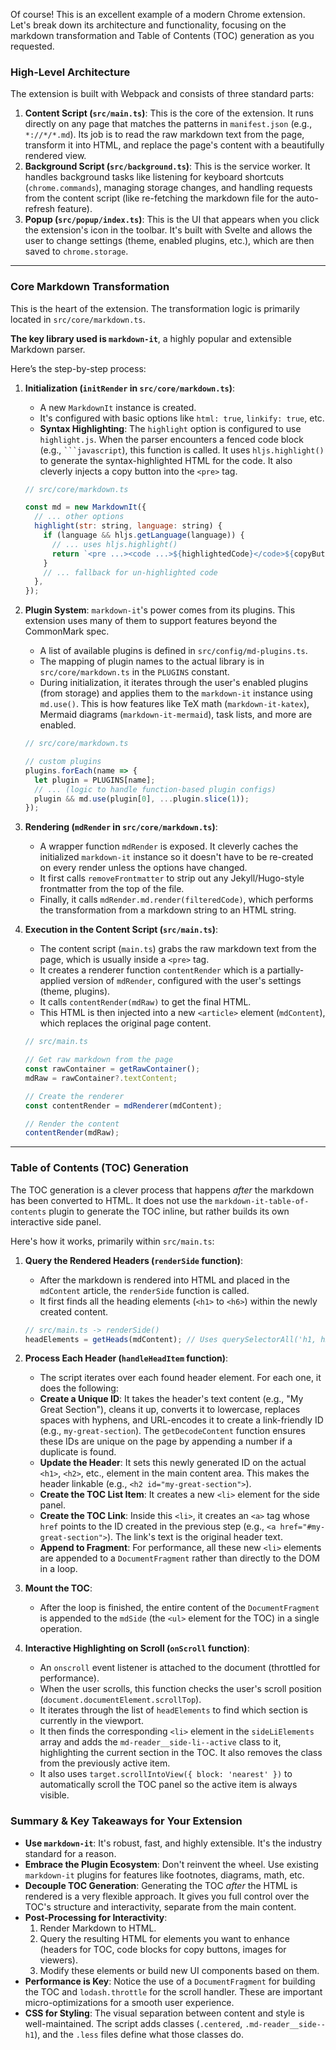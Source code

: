 Of course! This is an excellent example of a modern Chrome extension. Let's break down its architecture and functionality, focusing on the markdown transformation and Table of Contents (TOC) generation as you requested.

### High-Level Architecture

The extension is built with Webpack and consists of three standard parts:

1.  **Content Script (`src/main.ts`)**: This is the core of the extension. It runs directly on any page that matches the patterns in `manifest.json` (e.g., `*://*/*.md`). Its job is to read the raw markdown text from the page, transform it into HTML, and replace the page's content with a beautifully rendered view.
2.  **Background Script (`src/background.ts`)**: This is the service worker. It handles background tasks like listening for keyboard shortcuts (`chrome.commands`), managing storage changes, and handling requests from the content script (like re-fetching the markdown file for the auto-refresh feature).
3.  **Popup (`src/popup/index.ts`)**: This is the UI that appears when you click the extension's icon in the toolbar. It's built with Svelte and allows the user to change settings (theme, enabled plugins, etc.), which are then saved to `chrome.storage`.

---

### Core Markdown Transformation

This is the heart of the extension. The transformation logic is primarily located in `src/core/markdown.ts`.

**The key library used is `markdown-it`**, a highly popular and extensible Markdown parser.

Here’s the step-by-step process:

1.  **Initialization (`initRender` in `src/core/markdown.ts`)**:
    *   A new `MarkdownIt` instance is created.
    *   It's configured with basic options like `html: true`, `linkify: true`, etc.
    *   **Syntax Highlighting**: The `highlight` option is configured to use `highlight.js`. When the parser encounters a fenced code block (e.g., ` ```javascript `), this function is called. It uses `hljs.highlight()` to generate the syntax-highlighted HTML for the code. It also cleverly injects a copy button into the `<pre>` tag.

    ```javascript
    // src/core/markdown.ts

    const md = new MarkdownIt({
      // ... other options
      highlight(str: string, language: string) {
        if (language && hljs.getLanguage(language)) {
          // ... uses hljs.highlight()
          return `<pre ...><code ...>${highlightedCode}</code>${copyButtonHTML}</pre>`
        }
        // ... fallback for un-highlighted code
      },
    });
    ```

2.  **Plugin System**: `markdown-it`'s power comes from its plugins. This extension uses many of them to support features beyond the CommonMark spec.
    *   A list of available plugins is defined in `src/config/md-plugins.ts`.
    *   The mapping of plugin names to the actual library is in `src/core/markdown.ts` in the `PLUGINS` constant.
    *   During initialization, it iterates through the user's enabled plugins (from storage) and applies them to the `markdown-it` instance using `md.use()`. This is how features like TeX math (`markdown-it-katex`), Mermaid diagrams (`markdown-it-mermaid`), task lists, and more are enabled.

    ```javascript
    // src/core/markdown.ts
    
    // custom plugins
    plugins.forEach(name => {
      let plugin = PLUGINS[name];
      // ... (logic to handle function-based plugin configs)
      plugin && md.use(plugin[0], ...plugin.slice(1));
    });
    ```

3.  **Rendering (`mdRender` in `src/core/markdown.ts`)**:
    *   A wrapper function `mdRender` is exposed. It cleverly caches the initialized `markdown-it` instance so it doesn't have to be re-created on every render unless the options have changed.
    *   It first calls `removeFrontmatter` to strip out any Jekyll/Hugo-style frontmatter from the top of the file.
    *   Finally, it calls `mdRender.md.render(filteredCode)`, which performs the transformation from a markdown string to an HTML string.

4.  **Execution in the Content Script (`src/main.ts`)**:
    *   The content script (`main.ts`) grabs the raw markdown text from the page, which is usually inside a `<pre>` tag.
    *   It creates a renderer function `contentRender` which is a partially-applied version of `mdRender`, configured with the user's settings (theme, plugins).
    *   It calls `contentRender(mdRaw)` to get the final HTML.
    *   This HTML is then injected into a new `<article>` element (`mdContent`), which replaces the original page content.

    ```javascript
    // src/main.ts

    // Get raw markdown from the page
    const rawContainer = getRawContainer();
    mdRaw = rawContainer?.textContent;

    // Create the renderer
    const contentRender = mdRenderer(mdContent);
    
    // Render the content
    contentRender(mdRaw); 
    ```

---

### Table of Contents (TOC) Generation

The TOC generation is a clever process that happens *after* the markdown has been converted to HTML. It does not use the `markdown-it-table-of-contents` plugin to generate the TOC inline, but rather builds its own interactive side panel.

Here's how it works, primarily within `src/main.ts`:

1.  **Query the Rendered Headers (`renderSide` function)**:
    *   After the markdown is rendered into HTML and placed in the `mdContent` article, the `renderSide` function is called.
    *   It first finds all the heading elements (`<h1>` to `<h6>`) within the newly created content.

    ```javascript
    // src/main.ts -> renderSide()
    headElements = getHeads(mdContent); // Uses querySelectorAll('h1, h2, ...')
    ```

2.  **Process Each Header (`handleHeadItem` function)**:
    *   The script iterates over each found header element. For each one, it does the following:
    *   **Create a Unique ID**: It takes the header's text content (e.g., "My Great Section"), cleans it up, converts it to lowercase, replaces spaces with hyphens, and URL-encodes it to create a link-friendly ID (e.g., `my-great-section`). The `getDecodeContent` function ensures these IDs are unique on the page by appending a number if a duplicate is found.
    *   **Update the Header**: It sets this newly generated ID on the actual `<h1>`, `<h2>`, etc., element in the main content area. This makes the header linkable (e.g., `<h2 id="my-great-section">`).
    *   **Create the TOC List Item**: It creates a new `<li>` element for the side panel.
    *   **Create the TOC Link**: Inside this `<li>`, it creates an `<a>` tag whose `href` points to the ID created in the previous step (e.g., `<a href="#my-great-section">`). The link's text is the original header text.
    *   **Append to Fragment**: For performance, all these new `<li>` elements are appended to a `DocumentFragment` rather than directly to the DOM in a loop.

3.  **Mount the TOC**:
    *   After the loop is finished, the entire content of the `DocumentFragment` is appended to the `mdSide` (the `<ul>` element for the TOC) in a single operation.

4.  **Interactive Highlighting on Scroll (`onScroll` function)**:
    *   An `onscroll` event listener is attached to the document (throttled for performance).
    *   When the user scrolls, this function checks the user's scroll position (`document.documentElement.scrollTop`).
    *   It iterates through the list of `headElements` to find which section is currently in the viewport.
    *   It then finds the corresponding `<li>` element in the `sideLiElements` array and adds the `md-reader__side-li--active` class to it, highlighting the current section in the TOC. It also removes the class from the previously active item.
    *   It also uses `target.scrollIntoView({ block: 'nearest' })` to automatically scroll the TOC panel so the active item is always visible.

### Summary & Key Takeaways for Your Extension

*   **Use `markdown-it`**: It's robust, fast, and highly extensible. It's the industry standard for a reason.
*   **Embrace the Plugin Ecosystem**: Don't reinvent the wheel. Use existing `markdown-it` plugins for features like footnotes, diagrams, math, etc.
*   **Decouple TOC Generation**: Generating the TOC *after* the HTML is rendered is a very flexible approach. It gives you full control over the TOC's structure and interactivity, separate from the main content.
*   **Post-Processing for Interactivity**:
    1.  Render Markdown to HTML.
    2.  Query the resulting HTML for elements you want to enhance (headers for TOC, code blocks for copy buttons, images for viewers).
    3.  Modify these elements or build new UI components based on them.
*   **Performance is Key**: Notice the use of a `DocumentFragment` for building the TOC and `lodash.throttle` for the scroll handler. These are important micro-optimizations for a smooth user experience.
*   **CSS for Styling**: The visual separation between content and style is well-maintained. The script adds classes (`.centered`, `.md-reader__side--h1`), and the `.less` files define what those classes do.